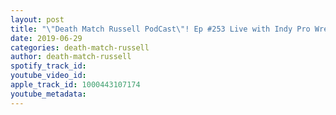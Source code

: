 ```yaml
---
layout: post
title: "\"Death Match Russell PodCast\"! Ep #253 Live with Indy Pro Wrestler \" Sully Larkin\"! Tune in!"
date: 2019-06-29
categories: death-match-russell
author: death-match-russell
spotify_track_id: 
youtube_video_id: 
apple_track_id: 1000443107174
youtube_metadata: 
---
```

